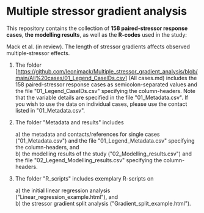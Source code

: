 # <b>Multiple stressor gradient analysis</b>


This repository contains the collection of <b>158 paired-stressor response cases</b>, <b>the modelling results</b>, as well as the <b>R-codes</b> used in the study:

Mack et al. (in review). The length of stressor gradients affects observed multiple-stressor effects. 


1) The folder [https://github.com/leonimack/Multiple_stressor_gradient_analysis/blob/main/All%20cases/01_Legend_CaseIDs.csv] (All cases.md) includes the 158 paired-stressor response cases as semicolon-separated values and the file "01_Legend_CaseIDs.csv" specifying the column-headers. Note that the variable details are specified in the file "01_Metadata.csv". If you wish to use the data on individual cases, please use the contact listed in "01_Metadata.csv".

2) The folder "Metadata and results" includes

    a) the metadata and contacts/references for single cases ("01_Metadata.csv") and the file "01_Legend_Metadata.csv" specifying the column-headers, and   
    b) the modelling results of the study ("02_Modelling_results.csv") and the file "02_Legend_Modelling_results.csv" specifying the column-headers.

3) The folder "R_scripts" includes exemplary R-scripts on

    a) the initial linear regression analysis ("Linear_regression_example.html"), and    
    b) the stressor gradient split analysis ("Gradient_split_example.html").
